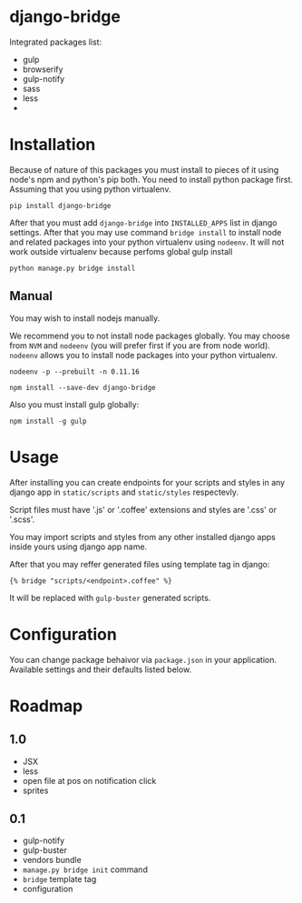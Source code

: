 # django-bridge

Integrated packages list:

* gulp
* browserify
* gulp-notify
* sass
* less
*

Installation
============

Because of nature of this packages you must install to pieces of it using node's
npm and python's pip both. You need to install python package first. Assuming
that you using python virtualenv.

    pip install django-bridge

After that you must add `django-bridge` into `INSTALLED_APPS` list in django
settings. After that you may use command `bridge install` to install node and
related packages into your python virtualenv using `nodeenv`. It will not work
outside virtualenv because perfoms global gulp install

    python manage.py bridge install

Manual
------

You may wish to install nodejs manually.

We recommend you to not install node packages globally. You may choose from
`NVM` and `nodeenv` (you will prefer first if you are from node world). `nodeenv`
allows you to install node packages into your python virtualenv.

    nodeenv -p --prebuilt -n 0.11.16

    npm install --save-dev django-bridge

Also you must install gulp globally:

    npm install -g gulp

Usage
=====

After installing you can create endpoints for your scripts and styles in any
django app in `static/scripts` and `static/styles` respectevly.

Script files must have '.js' or '.coffee' extensions and styles
are '.css' or '.scss'.

You may import scripts and styles from any other installed django apps inside
yours using django app name.

After that you may reffer generated files using template tag in django:

    {% bridge "scripts/<endpoint>.coffee" %}

It will be replaced with `gulp-buster` generated scripts.


Configuration
=============

You can change package behaivor via `package.json` in your application.
Available settings and their defaults listed below.


Roadmap
=======

1.0
---

* JSX
* less
* open file at pos on notification click
* sprites

0.1
---

* gulp-notify
* gulp-buster
* vendors bundle
* `manage.py bridge init` command
* `bridge` template tag
* configuration

